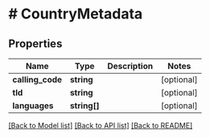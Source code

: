 # # CountryMetadata

## Properties

Name | Type | Description | Notes
------------ | ------------- | ------------- | -------------
**calling_code** | **string** |  | [optional]
**tld** | **string** |  | [optional]
**languages** | **string[]** |  | [optional]

[[Back to Model list]](../../README.md#models) [[Back to API list]](../../README.md#endpoints) [[Back to README]](../../README.md)
